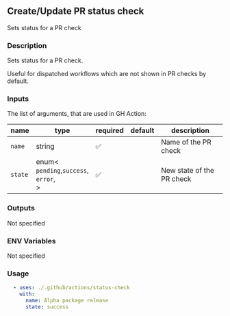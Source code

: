 ## Create/Update PR status check

Sets status for a PR check

### Description

Sets status for a PR check.

Useful for dispatched workflows which are not shown in PR checks by default.

### Inputs

The list of arguments, that are used in GH Action:

| name    | type                                              | required | default | description               |
| ------- | ------------------------------------------------- | -------- | ------- | ------------------------- |
| `name`  | string                                            | ✅        |         | Name of the PR check      |
| `state` | enum<<br/>`pending`,`success`,<br/>`error`,<br/>> | ✅        |         | New state of the PR check |

### Outputs

Not specified

### ENV Variables

Not specified

### Usage

```yaml
  - uses: ./.github/actions/status-check
    with:
      name: Alpha package release
      state: success
```

